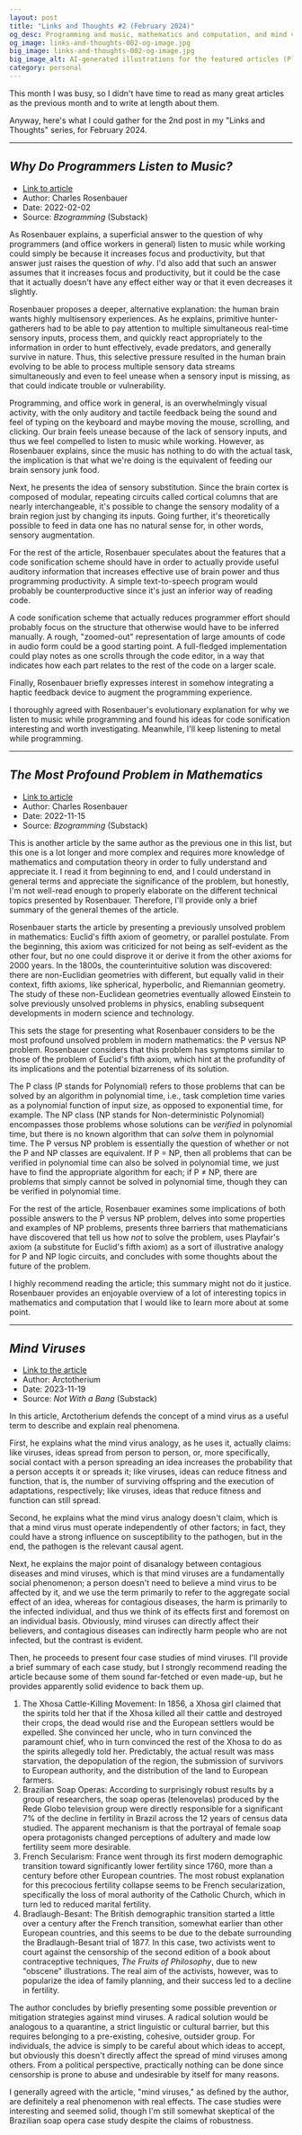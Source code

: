 ```yaml
---
layout: post
title: "Links and Thoughts #2 (February 2024)"
og_desc: Programming and music, mathematics and computation, and mind viruses.
og_image: links-and-thoughts-002-og-image.jpg
big_image: links-and-thoughts-002-og-image.jpg
big_image_alt: AI-generated illustrations for the featured articles (Playground v2).
category: personal
---
```


This month I was busy, so I didn't have time to read as many great articles as the previous month and to write at length about them.

Anyway, here's what I could gather for the 2nd post in my "Links and Thoughts" series, for February 2024.


---

## _Why Do Programmers Listen to Music?_

- [Link to article](https://bzolang.blog/p/why-do-programmers-listen-to-music)
- Author: Charles Rosenbauer
- Date: 2022-02-02
- Source: _Bzogramming_ (Substack)

As Rosenbauer explains, a superficial answer to the question of why programmers (and office workers in general) listen to music while working could simply be because it increases focus and productivity, but that answer just raises the question of _why_. I'd also add that such an answer assumes that it increases focus and productivity, but it could be the case that it actually doesn't have any effect either way or that it even decreases it slightly.

Rosenbauer proposes a deeper, alternative explanation: the human brain wants highly multisensory experiences. As he explains, primitive hunter-gatherers had to be able to pay attention to multiple simultaneous real-time sensory inputs, process them, and quickly react appropriately to the information in order to hunt effectively, evade predators, and generally survive in nature. Thus, this selective pressure resulted in the human brain evolving to be able to process multiple sensory data streams simultaneously and even to feel unease when a sensory input is missing, as that could indicate trouble or vulnerability.

Programming, and office work in general, is an overwhelmingly visual activity, with the only auditory and tactile feedback being the sound and feel of typing on the keyboard and maybe moving the mouse, scrolling, and clicking. Our brain feels unease because of the lack of sensory inputs, and thus we feel compelled to listen to music while working. However, as Rosenbauer explains, since the music has nothing to do with the actual task, the implication is that what we're doing is the equivalent of feeding our brain sensory junk food.

Next, he presents the idea of sensory substitution. Since the brain cortex is composed of modular, repeating circuits called cortical columns that are nearly interchangeable, it's possible to change the sensory modality of a brain region just by changing its inputs. Going further, it's theoretically possible to feed in data one has no natural sense for, in other words, sensory augmentation.

For the rest of the article, Rosenbauer speculates about the features that a code sonification scheme should have in order to actually provide useful auditory information that increases effective use of brain power and thus programming productivity. A simple text-to-speech program would probably be counterproductive since it's just an inferior way of reading code.

A code sonification scheme that actually reduces programmer effort should probably focus on the structure that otherwise would have to be inferred manually. A rough, "zoomed-out" representation of large amounts of code in audio form could be a good starting point. A full-fledged implementation could play notes as one scrolls through the code editor, in a way that indicates how each part relates to the rest of the code on a larger scale.

Finally, Rosenbauer briefly expresses interest in somehow integrating a haptic feedback device to augment the programming experience.

I thoroughly agreed with Rosenbauer's evolutionary explanation for why we listen to music while programming and found his ideas for code sonification interesting and worth investigating. Meanwhile, I'll keep listening to metal while programming.

---

## _The Most Profound Problem in Mathematics_

- [Link to article](https://bzolang.blog/p/the-most-profound-problem-in-mathematics)
- Author: Charles Rosenbauer
- Date: 2022-11-15
- Source: _Bzogramming_ (Substack)

This is another article by the same author as the previous one in this list, but this one is a lot longer and more complex and requires more knowledge of mathematics and computation theory in order to fully understand and appreciate it. I read it from beginning to end, and I could understand in general terms and appreciate the significance of the problem, but honestly, I'm not well-read enough to properly elaborate on the different technical topics presented by Rosenbauer. Therefore, I'll provide only a brief summary of the general themes of the article.

Rosenbauer starts the article by presenting a previously unsolved problem in mathematics: Euclid's fifth axiom of geometry, or parallel postulate. From the beginning, this axiom was criticized for not being as self-evident as the other four, but no one could disprove it or derive it from the other axioms for 2000 years. In the 1800s, the counterintuitive solution was discovered: there are non-Euclidian geometries with different, but equally valid in their context, fifth axioms, like spherical, hyperbolic, and Riemannian geometry. The study of these non-Euclidean geometries eventually allowed Einstein to solve previously unsolved problems in physics, enabling subsequent developments in modern science and technology.

This sets the stage for presenting what Rosenbauer considers to be the most profound unsolved problem in modern mathematics: the P versus NP problem. Rosenbauer considers that this problem has symptoms similar to those of the problem of Euclid's fifth axiom, which hint at the profundity of its implications and the potential bizarreness of its solution.

The P class (P stands for Polynomial) refers to those problems that can be solved by an algorithm in polynomial time, i.e., task completion time varies as a polynomial function of input size, as opposed to exponential time, for example. The NP class (NP stands for Non-deterministic Polynomial) encompasses those problems whose solutions can be _verified_ in polynomial time, but there is no known algorithm that can _solve_ them in polynomial time. The P versus NP problem is essentially the question of whether or not the P and NP classes are equivalent. If P = NP, then all problems that can be verified in polynomial time can also be solved in polynomial time, we just have to find the appropriate algorithm for each; if P ≠ NP, there are problems that simply cannot be solved in polynomial time, though they can be verified in polynomial time.

For the rest of the article, Rosenbauer examines some implications of both possible answers to the P versus NP problem, delves into some properties and examples of NP problems, presents three barriers that mathematicians have discovered that tell us how _not_ to solve the problem, uses Playfair's axiom (a substitute for Euclid's fifth axiom) as a sort of illustrative analogy for P and NP logic circuits, and concludes with some thoughts about the future of the problem.

I highly recommend reading the article; this summary might not do it justice. Rosenbauer provides an enjoyable overview of a lot of interesting topics in mathematics and computation that I would like to learn more about at some point.

---

## _Mind Viruses_

- [Link to the article](https://arctotherium.substack.com/p/mind-viruses)
- Author: Arctotherium
- Date: 2023-11-19
- Source: _Not With a Bang_ (Substack)

In this article, Arctotherium defends the concept of a mind virus as a useful term to describe and explain real phenomena.

First, he explains what the mind virus analogy, as he uses it, actually claims: like viruses, ideas spread from person to person, or, more specifically, social contact with a person spreading an idea increases the probability that a person accepts it or spreads it; like viruses, ideas can reduce fitness and function, that is, the number of surviving offspring and the execution of adaptations, respectively; like viruses, ideas that reduce fitness and function can still spread.

Second, he explains what the mind virus analogy doesn't claim, which is that a mind virus must operate independently of other factors; in fact, they could have a strong influence on susceptibility to the pathogen, but in the end, the pathogen is the relevant causal agent.

Next, he explains the major point of disanalogy between contagious diseases and mind viruses, which is that mind viruses are a fundamentally social phenomenon; a person doesn't need to believe a mind virus to be affected by it, and we use the term primarily to refer to the aggregate social effect of an idea, whereas for contagious diseases, the harm is primarily to the infected individual, and thus we think of its effects first and foremost on an individual basis. Obviously, mind viruses can directly affect their believers, and contagious diseases can indirectly harm people who are not infected, but the contrast is evident.

Then, he proceeds to present four case studies of mind viruses. I'll provide a brief summary of each case study, but I strongly recommend reading the article because some of them sound far-fetched or even made-up, but he provides apparently solid evidence to back them up.

1. The Xhosa Cattle-Killing Movement: In 1856, a Xhosa girl claimed that the spirits told her that if the Xhosa killed all their cattle and destroyed their crops, the dead would rise and the European settlers would be expelled. She convinced her uncle, who in turn convinced the paramount chief, who in turn convinced the rest of the Xhosa to do as the spirits allegedly told her. Predictably, the actual result was mass starvation, the depopulation of the region, the submission of survivors to European authority, and the distribution of the land to European farmers.
2. Brazilian Soap Operas: According to surprisingly robust results by a group of researchers, the soap operas (telenovelas) produced by the Rede Globo television group were directly responsible for a significant 7% of the decline in fertility in Brazil across the 12 years of census data studied. The apparent mechanism is that the portrayal of female soap opera protagonists changed perceptions of adultery and made low fertility seem more desirable.
3. French Secularism: France went through its first modern demographic transition toward significantly lower fertility since 1760, more than a century before other European countries. The most robust explanation for this precocious fertility collapse seems to be French secularization, specifically the loss of moral authority of the Catholic Church, which in turn led to reduced marital fertility.
4. Bradlaugh-Besant: The British demographic transition started a little over a century after the French transition, somewhat earlier than other European countries, and this seems to be due to the debate surrounding the Bradlaugh-Besant trial of 1877. In this case, two activists went to court against the censorship of the second edition of a book about contraceptive techniques, _The Fruits of Philosophy_, due to new "obscene" illustrations. The real aim of the activists, however, was to popularize the idea of family planning, and their success led to a decline in fertility.

The author concludes by briefly presenting some possible prevention or mitigation strategies against mind viruses. A radical solution would be analogous to a quarantine, a strict linguistic or cultural barrier, but this requires belonging to a pre-existing, cohesive, outsider group. For individuals, the advice is simply to be careful about which ideas to accept, but obviously this doesn't directly affect the spread of mind viruses among others. From a political perspective, practically nothing can be done since censorship is prone to abuse and undesirable by itself for many reasons.

I generally agreed with the article, "mind viruses," as defined by the author, are definitely a real phenomenon with real effects. The case studies were interesting and seemed solid, though I'm still somewhat skeptical of the Brazilian soap opera case study despite the claims of robustness.
